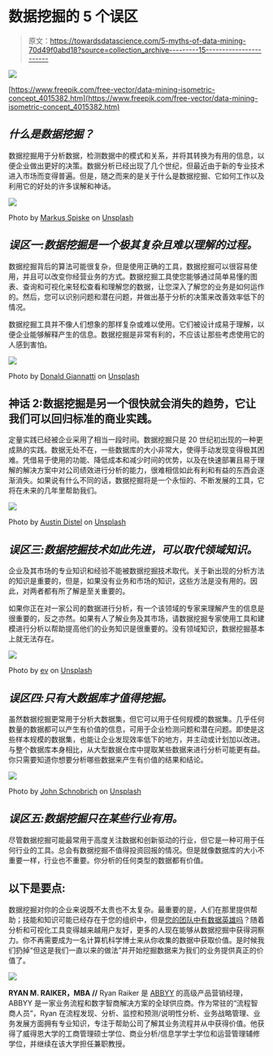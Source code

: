 # 数据挖掘的 5 个误区

> 原文：<https://towardsdatascience.com/5-myths-of-data-mining-70d49f0abd18?source=collection_archive---------15----------------------->

![](img/7cd9ca92928dd71c836204db782e607b.png)

[https://www.freepik.com/free-vector/data-mining-isometric-concept_4015382.htm](https://www.freepik.com/free-vector/data-mining-isometric-concept_4015382.htm)

## ***什么是数据挖掘？***

数据挖掘用于分析数据，检测数据中的模式和关系，并将其转换为有用的信息，以便企业做出更好的决策。数据分析已经出现了几个世纪，但最近由于新的专业技术进入市场而变得普遍。但是，随之而来的是关于什么是数据挖掘、它如何工作以及利用它的好处的许多误解和神话。

![](img/179930e7588ac9ec6e863b2e4866eea7.png)

Photo by [Markus Spiske](https://unsplash.com/@markusspiske?utm_source=medium&utm_medium=referral) on [Unsplash](https://unsplash.com?utm_source=medium&utm_medium=referral)

## ***误区一:数据挖掘是一个极其复杂且难以理解的过程。***

数据挖掘背后的算法可能很复杂，但是使用正确的工具，数据挖掘可以很容易使用，并且可以改变你经营业务的方式。数据挖掘工具使您能够通过简单易懂的图表、查询和可视化来轻松查看和理解您的数据，让您深入了解您的业务是如何运作的。然后，您可以识别问题和潜在问题，并做出基于分析的决策来改善效率低下的情况。

数据挖掘工具并不像人们想象的那样复杂或难以使用。它们被设计成易于理解，以便企业能够解释产生的信息。数据挖掘是非常有利的，不应该让那些考虑使用它的人感到害怕。

![](img/9b4c3206c177a20fd2d4445243eee1c0.png)

Photo by [Donald Giannatti](https://unsplash.com/@wizwow?utm_source=medium&utm_medium=referral) on [Unsplash](https://unsplash.com?utm_source=medium&utm_medium=referral)

## 神话 2:数据挖掘是另一个很快就会消失的趋势，它让我们可以回归标准的商业实践。

定量实践已经被企业采用了相当一段时间。数据挖掘只是 20 世纪初出现的一种更成熟的实践。数据无处不在，一些数据库的大小非常大，使得手动发现变得极其困难。凭借易于使用的功能、降低成本和减少时间的优势，以及在快速部署且易于理解的解决方案中对公司绩效进行分析的能力，很难相信如此有利和有益的东西会逐渐消失。如果说有什么不同的话，数据挖掘将是一个永恒的、不断发展的工具，它将在未来的几年里帮助我们。

![](img/c09fdd3d45ff4926bf067b30f9edf785.png)

Photo by [Austin Distel](https://unsplash.com/@austindistel?utm_source=medium&utm_medium=referral) on [Unsplash](https://unsplash.com?utm_source=medium&utm_medium=referral)

## ***误区三:数据挖掘技术如此先进，可以取代领域知识。***

企业及其市场的专业知识和经验不能被数据挖掘技术取代。关于新出现的分析方法的知识是重要的，但是，如果没有业务和市场的知识，这些方法是没有用的。因此，对两者都有所了解是至关重要的。

如果你正在对一家公司的数据进行分析，有一个该领域的专家来理解产生的信息是很重要的，反之亦然。如果有人了解业务及其市场，请数据挖掘专家使用工具和建模进行分析以帮助提高他们的业务知识是很重要的。没有领域知识，数据挖掘基本上就无法存在。

![](img/438f7afc1801558496edfea2f04eba83.png)

Photo by [ev](https://unsplash.com/@ev?utm_source=medium&utm_medium=referral) on [Unsplash](https://unsplash.com?utm_source=medium&utm_medium=referral)

## ***误区四:只有大数据库才值得挖掘。***

虽然数据挖掘更常用于分析大数据集，但它可以用于任何规模的数据集。几乎任何数量的数据都可以产生有价值的信息，可用于企业检测问题和潜在问题。即使是这些样本规模的数据集，也能让企业发现效率低下的地方，并主动或计划加以改进。与整个数据库本身相比，从大型数据仓库中提取某些数据来进行分析可能更有益。你只需要知道你想要分析哪些数据来产生有价值的结果和结论。

![](img/5748ca47e1ef642ce40e43101c7788ec.png)

Photo by [John Schnobrich](https://unsplash.com/@johnschno?utm_source=medium&utm_medium=referral) on [Unsplash](https://unsplash.com?utm_source=medium&utm_medium=referral)

## ***误区五:数据挖掘只在某些行业有用。***

尽管数据挖掘可能最常用于高度关注数据和创新驱动的行业，但它是一种可用于任何行业的工具。总会有数据挖掘不值得投资回报的情况。但是就像数据库的大小不重要一样，行业也不重要。你分析的任何类型的数据都有价值。

## 以下是要点:

数据挖掘对你的企业来说既不太贵也不太复杂。最重要的是，人们在那里提供帮助；技能和知识可能已经存在于您的组织中，但是[您的团队中有数据英雄吗](/do-you-have-a-data-hero-on-your-team-e4ddc318926e)？随着分析和可视化工具变得越来越用户友好，更多的人现在能够从数据挖掘中获得洞察力。你不再需要成为一名计算机科学博士来从你收集的数据中获取价值。是时候我们扔掉“但这是我们一直以来的做法”并开始挖掘数据来为我们的业务提供真正的价值了。

![](img/33c82b573a4ee5aa26b25f4da3ed244c.png)

**RYAN M. RAIKER，MBA //** Ryan Raiker 是 [ABBYY](http://www.abbyy.com/) 的高级产品营销经理，ABBYY 是一家业务流程和数字智商解决方案的全球供应商。作为常驻的“流程智商人员”，Ryan 在流程发现、分析、监控和预测/说明性分析、业务战略管理、业务发展方面拥有专业知识，专注于帮助公司了解其业务流程并从中获得价值。他获得了威得恩大学的工商管理硕士学位、商业分析/信息学学士学位和运营管理辅修学位，并继续在该大学担任兼职教授。